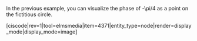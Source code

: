 In the previous example, you can visualize the phase of <lrn-math inline>-\pi/4 </lrn-math> as a point on the fictitious circle. 

[ciscode|rev=1|tool=elmsmedia|item=4371|entity_type=node|render=display_mode|display_mode=image]